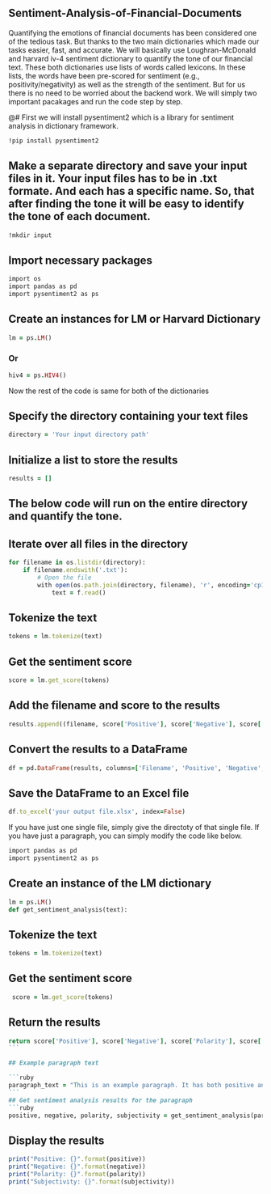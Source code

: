 ## Sentiment-Analysis-of-Financial-Documents
Quantifying the emotions of financial documents has been considered one of the tedious task. But thanks to the two main dictionaries which made our tasks easier, fast, and accurate. We will basically use Loughran-McDonald and harvard iv-4 sentiment dictionary to quantify the tone of our financial text. 
These both dictionaries use lists of words called lexicons. In these lists, the words have been pre-scored for sentiment (e.g., positivity/negativity) as well as the strength of the sentiment. But for us there is no need to be worried about the backend work. We will simply two important pacakages and run the code step by step. 

@# First we will install pysentiment2 which is a library for sentiment analysis in dictionary framework.

```ruby
!pip install pysentiment2
```

## Make a separate directory and save your input files in it. Your input files has to be in .txt formate. And each has a specific name. So, that after finding the tone it will be easy to identify the tone of each document. 
```ruby
!mkdir input
```

## Import necessary packages 
```ruby
import os
import pandas as pd
import pysentiment2 as ps
```

## Create an instances for LM or Harvard Dictionary
```ruby
lm = ps.LM()
```
### Or
```ruby
hiv4 = ps.HIV4()
```

Now the rest of the code is same for both of the dictionaries

## Specify the directory containing your text files

```ruby
directory = 'Your input directory path'
```

## Initialize a list to store the results
```ruby
results = []
```
## The below code will run on the entire directory and quantify the tone.
## Iterate over all files in the directory
```ruby
for filename in os.listdir(directory):
    if filename.endswith('.txt'):
        # Open the file
        with open(os.path.join(directory, filename), 'r', encoding='cp1252') as f:
            text = f.read()
```

## Tokenize the text
```ruby
tokens = lm.tokenize(text)
```

## Get the sentiment score
```ruby
score = lm.get_score(tokens)
```

## Add the filename and score to the results
```ruby
results.append((filename, score['Positive'], score['Negative'], score['Polarity'], score['Subjectivity']))
```

## Convert the results to a DataFrame
```ruby
df = pd.DataFrame(results, columns=['Filename', 'Positive', 'Negative', 'Polarity', 'Subjectivity'])
```

## Save the DataFrame to an Excel file
```ruby
df.to_excel('your output file.xlsx', index=False)
```

If you have just one single file, simply give the directoty of that single file. If you have just a paragraph, you can simply modify the code like below.

```ruby
import pandas as pd
import pysentiment2 as ps
```

## Create an instance of the LM dictionary
```ruby
lm = ps.LM()
def get_sentiment_analysis(text):
```

## Tokenize the text
```ruby
tokens = lm.tokenize(text)
```

## Get the sentiment score
```ruby
 score = lm.get_score(tokens)
```

## Return the results

````ruby
return score['Positive'], score['Negative'], score['Polarity'], score['Subjectivity']
```

## Example paragraph text

```ruby
paragraph_text = "This is an example paragraph. It has both positive and negative sentiments."
```
## Get sentiment analysis results for the paragraph
```ruby
positive, negative, polarity, subjectivity = get_sentiment_analysis(paragraph_text)
````

## Display the results
```ruby
print("Positive: {}".format(positive))
print("Negative: {}".format(negative))
print("Polarity: {}".format(polarity))
print("Subjectivity: {}".format(subjectivity))
```



